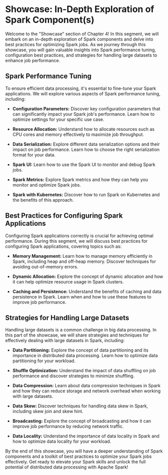 # Showcase: In-Depth Exploration of Spark Component(s)

Welcome to the "Showcase" section of Chapter 4! In this segment, we will embark on an in-depth exploration of Spark components and delve into best practices for optimizing Spark jobs. As we journey through this showcase, you will gain valuable insights into Spark performance tuning, configuration best practices, and strategies for handling large datasets to enhance job performance.

## Spark Performance Tuning

To ensure efficient data processing, it's essential to fine-tune your Spark applications. We will explore various aspects of Spark performance tuning, including:

- **Configuration Parameters:** Discover key configuration parameters that can significantly impact your Spark job's performance. Learn how to optimize settings for your specific use case.

- **Resource Allocation:** Understand how to allocate resources such as CPU cores and memory effectively to maximize job throughput.

- **Data Serialization:** Explore different data serialization options and their impact on job performance. Learn how to choose the right serialization format for your data.

- **Spark UI:** Learn how to use the Spark UI to monitor and debug Spark jobs.

- **Spark Metrics:** Explore Spark metrics and how they can help you monitor and optimize Spark jobs.

- **Spark with Kubernetes:** Discover how to run Spark on Kubernetes and the benefits of this approach.

## Best Practices for Configuring Spark Applications

Configuring Spark applications correctly is crucial for achieving optimal performance. During this segment, we will discuss best practices for configuring Spark applications, covering topics such as:

- **Memory Management:** Learn how to manage memory efficiently in Spark, including heap and off-heap memory. Discover techniques for avoiding out-of-memory errors.

- **Dynamic Allocation:** Explore the concept of dynamic allocation and how it can help optimize resource usage in Spark clusters.

- **Caching and Persistence:** Understand the benefits of caching and data persistence in Spark. Learn when and how to use these features to improve job performance.

## Strategies for Handling Large Datasets

Handling large datasets is a common challenge in big data processing. In this part of the showcase, we will share strategies and techniques for effectively dealing with large datasets in Spark, including:

- **Data Partitioning:** Explore the concept of data partitioning and its importance in distributed data processing. Learn how to optimize data partitioning for your workload.

- **Shuffle Optimization:** Understand the impact of data shuffling on job performance and discover strategies to minimize shuffling.

- **Data Compression:** Learn about data compression techniques in Spark and how they can reduce storage and network overhead when working with large datasets.

- **Data Skew:** Discover techniques for handling data skew in Spark, including skew join and skew hint.

- **Broadcasting:** Explore the concept of broadcasting and how it can improve job performance by reducing network traffic.

- **Data Locality:** Understand the importance of data locality in Spark and how to optimize data locality for your workload.

By the end of this showcase, you will have a deeper understanding of Spark components and a toolkit of best practices to optimize your Spark jobs effectively. Get ready to elevate your Spark skills and unlock the full potential of distributed data processing with Apache Spark!
